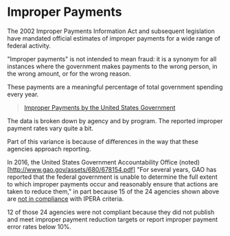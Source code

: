 # Improper Payments

The 2002 Improper Payments Information Act and subsequent legislation have mandated official estimates of improper payments for a wide range of federal activity. 

"Improper payments" is not intended to mean fraud: it is a synonym for all instances where the government makes payments to the wrong person, in the wrong amount, or for the wrong reason. 

These payments are a meaningful percentage of total government spending every year. 

<blockquote class="imgur-embed-pub" lang="en" data-id="a/W8IlT"><a href="//imgur.com/W8IlT">Improper Payments by the United States Government</a></blockquote><script async src="//s.imgur.com/min/embed.js" charset="utf-8"></script>

The data is broken down by agency and by program. The reported improper payment rates vary quite a bit. 

<blockquote class="imgur-embed-pub" lang="en" data-id="a/iveCU"><a href="//imgur.com/iveCU"></a></blockquote><script async src="//s.imgur.com/min/embed.js" charset="utf-8"></script>

Part of this variance is because of differences in the way that these agencies approach reporting. 

In 2016, the United States Government Accountability Office (noted)[http://www.gao.gov/assets/680/678154.pdf] "For several years, GAO has reported that the federal government is unable to determine the full extent to which improper payments occur and reasonably ensure that actions are taken to reduce them," in part because 15 of the 24 agencies shown above are [not in compliance](http://www.gao.gov/assets/680/678154.pdf) with IPERA criteria. 

12 of those 24 agencies were not compliant because they did not publish and meet improper payment reduction targets or report improper payment error rates below 10%. 




